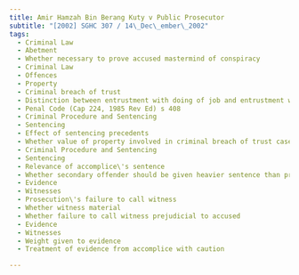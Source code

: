 ```yaml
---
title: Amir Hamzah Bin Berang Kuty v Public Prosecutor 
subtitle: "[2002] SGHC 307 / 14\_Dec\_ember\_2002"
tags:
  - Criminal Law
  - Abetment
  - Whether necessary to prove accused mastermind of conspiracy
  - Criminal Law
  - Offences
  - Property
  - Criminal breach of trust
  - Distinction between entrustment with doing of job and entrustment with property
  - Penal Code (Cap 224, 1985 Rev Ed) s 408
  - Criminal Procedure and Sentencing
  - Sentencing
  - Effect of sentencing precedents
  - Whether value of property involved in criminal breach of trust cases relevant
  - Criminal Procedure and Sentencing
  - Sentencing
  - Relevance of accomplice\'s sentence
  - Whether secondary offender should be given heavier sentence than principal offender
  - Evidence
  - Witnesses
  - Prosecution\'s failure to call witness
  - Whether witness material
  - Whether failure to call witness prejudicial to accused
  - Evidence
  - Witnesses
  - Weight given to evidence
  - Treatment of evidence from accomplice with caution

---
```


